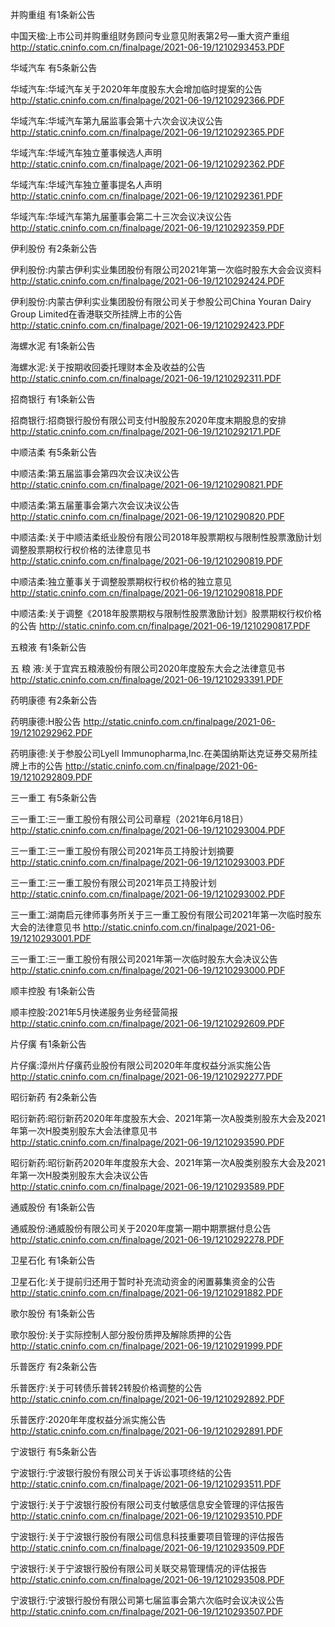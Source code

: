 并购重组 有1条新公告 

中国天楹:上市公司并购重组财务顾问专业意见附表第2号—重大资产重组 http://static.cninfo.com.cn/finalpage/2021-06-19/1210293453.PDF 

华域汽车 有5条新公告 

华域汽车:华域汽车关于2020年年度股东大会增加临时提案的公告 http://static.cninfo.com.cn/finalpage/2021-06-19/1210292366.PDF 

华域汽车:华域汽车第九届监事会第十六次会议决议公告 http://static.cninfo.com.cn/finalpage/2021-06-19/1210292365.PDF 

华域汽车:华域汽车独立董事候选人声明 http://static.cninfo.com.cn/finalpage/2021-06-19/1210292362.PDF 

华域汽车:华域汽车独立董事提名人声明 http://static.cninfo.com.cn/finalpage/2021-06-19/1210292361.PDF 

华域汽车:华域汽车第九届董事会第二十三次会议决议公告 http://static.cninfo.com.cn/finalpage/2021-06-19/1210292359.PDF 

伊利股份 有2条新公告 

伊利股份:内蒙古伊利实业集团股份有限公司2021年第一次临时股东大会会议资料 http://static.cninfo.com.cn/finalpage/2021-06-19/1210292424.PDF 

伊利股份:内蒙古伊利实业集团股份有限公司关于参股公司China Youran Dairy Group Limited在香港联交所挂牌上市的公告 http://static.cninfo.com.cn/finalpage/2021-06-19/1210292423.PDF 

海螺水泥 有1条新公告 

海螺水泥:关于按期收回委托理财本金及收益的公告 http://static.cninfo.com.cn/finalpage/2021-06-19/1210292311.PDF 

招商银行 有1条新公告 

招商银行:招商银行股份有限公司支付H股股东2020年度末期股息的安排 http://static.cninfo.com.cn/finalpage/2021-06-19/1210292171.PDF 

中顺洁柔 有5条新公告 

中顺洁柔:第五届监事会第四次会议决议公告 http://static.cninfo.com.cn/finalpage/2021-06-19/1210290821.PDF 

中顺洁柔:第五届董事会第六次会议决议公告 http://static.cninfo.com.cn/finalpage/2021-06-19/1210290820.PDF 

中顺洁柔:关于中顺洁柔纸业股份有限公司2018年股票期权与限制性股票激励计划调整股票期权行权价格的法律意见书 http://static.cninfo.com.cn/finalpage/2021-06-19/1210290819.PDF 

中顺洁柔:独立董事关于调整股票期权行权价格的独立意见 http://static.cninfo.com.cn/finalpage/2021-06-19/1210290818.PDF 

中顺洁柔:关于调整《2018年股票期权与限制性股票激励计划》股票期权行权价格的公告 http://static.cninfo.com.cn/finalpage/2021-06-19/1210290817.PDF 

五粮液 有1条新公告 

五 粮 液:关于宜宾五粮液股份有限公司2020年度股东大会之法律意见书 http://static.cninfo.com.cn/finalpage/2021-06-19/1210293391.PDF 

药明康德 有2条新公告 

药明康德:H股公告 http://static.cninfo.com.cn/finalpage/2021-06-19/1210292962.PDF 

药明康德:关于参股公司Lyell Immunopharma,Inc.在美国纳斯达克证券交易所挂牌上市的公告 http://static.cninfo.com.cn/finalpage/2021-06-19/1210292809.PDF 

三一重工 有5条新公告 

三一重工:三一重工股份有限公司公司章程（2021年6月18日） http://static.cninfo.com.cn/finalpage/2021-06-19/1210293004.PDF 

三一重工:三一重工股份有限公司2021年员工持股计划摘要 http://static.cninfo.com.cn/finalpage/2021-06-19/1210293003.PDF 

三一重工:三一重工股份有限公司2021年员工持股计划 http://static.cninfo.com.cn/finalpage/2021-06-19/1210293002.PDF 

三一重工:湖南启元律师事务所关于三一重工股份有限公司2021年第一次临时股东大会的法律意见书 http://static.cninfo.com.cn/finalpage/2021-06-19/1210293001.PDF 

三一重工:三一重工股份有限公司2021年第一次临时股东大会决议公告 http://static.cninfo.com.cn/finalpage/2021-06-19/1210293000.PDF 

顺丰控股 有1条新公告 

顺丰控股:2021年5月快递服务业务经营简报 http://static.cninfo.com.cn/finalpage/2021-06-19/1210292609.PDF 

片仔癀 有1条新公告 

片仔癀:漳州片仔癀药业股份有限公司2020年年度权益分派实施公告 http://static.cninfo.com.cn/finalpage/2021-06-19/1210292277.PDF 

昭衍新药 有2条新公告 

昭衍新药:昭衍新药2020年年度股东大会、2021年第一次A股类别股东大会及2021年第一次H股类别股东大会法律意见书 http://static.cninfo.com.cn/finalpage/2021-06-19/1210293590.PDF 

昭衍新药:昭衍新药2020年年度股东大会、2021年第一次A股类别股东大会及2021年第一次H股类别股东大会决议公告 http://static.cninfo.com.cn/finalpage/2021-06-19/1210293589.PDF 

通威股份 有1条新公告 

通威股份:通威股份有限公司关于2020年度第一期中期票据付息公告 http://static.cninfo.com.cn/finalpage/2021-06-19/1210292278.PDF 

卫星石化 有1条新公告 

卫星石化:关于提前归还用于暂时补充流动资金的闲置募集资金的公告 http://static.cninfo.com.cn/finalpage/2021-06-19/1210291882.PDF 

歌尔股份 有1条新公告 

歌尔股份:关于实际控制人部分股份质押及解除质押的公告 http://static.cninfo.com.cn/finalpage/2021-06-19/1210291999.PDF 

乐普医疗 有2条新公告 

乐普医疗:关于可转债乐普转2转股价格调整的公告 http://static.cninfo.com.cn/finalpage/2021-06-19/1210292892.PDF 

乐普医疗:2020年年度权益分派实施公告 http://static.cninfo.com.cn/finalpage/2021-06-19/1210292891.PDF 

宁波银行 有5条新公告 

宁波银行:宁波银行股份有限公司关于诉讼事项终结的公告 http://static.cninfo.com.cn/finalpage/2021-06-19/1210293511.PDF 

宁波银行:关于宁波银行股份有限公司支付敏感信息安全管理的评估报告 http://static.cninfo.com.cn/finalpage/2021-06-19/1210293510.PDF 

宁波银行:关于宁波银行股份有限公司信息科技重要项目管理的评估报告 http://static.cninfo.com.cn/finalpage/2021-06-19/1210293509.PDF 

宁波银行:关于宁波银行股份有限公司关联交易管理情况的评估报告 http://static.cninfo.com.cn/finalpage/2021-06-19/1210293508.PDF 

宁波银行:宁波银行股份有限公司第七届监事会第六次临时会议决议公告 http://static.cninfo.com.cn/finalpage/2021-06-19/1210293507.PDF 


